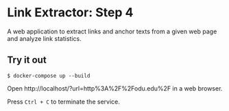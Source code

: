 # Link Extractor: Step 4

A web application to extract links and anchor texts from a given web page and analyze link statistics.

## Try it out

```
$ docker-compose up --build
```

Open http://localhost/?url=http%3A%2F%2Fodu.edu%2F in a web browser.

Press `Ctrl + C` to terminate the service.

